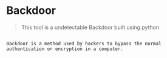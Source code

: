 # Backdoor
>This tool is a undetectable Backdoor built using python

```What is Backdoor?

Backdoor is a method used by hackers to bypass the normal authentication or encryption in a computer.
```
